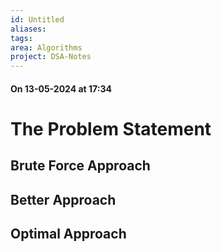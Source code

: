 ```yaml
---
id: Untitled
aliases: 
tags: 
area: Algorithms
project: DSA-Notes
---
```

#### On 13-05-2024 at 17:34

# The Problem Statement





## Brute Force Approach





## Better Approach





## Optimal Approach